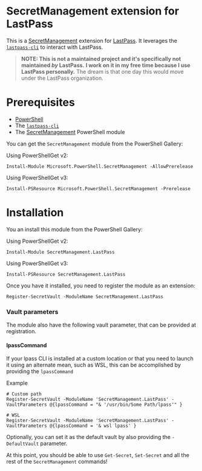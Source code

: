 # SecretManagement extension for LastPass

This is a
[SecretManagement](https://github.com/PowerShell/SecretManagement)
extension for
[LastPass](https://lastpass.com).
It leverages the [`lastpass-cli`](https://github.com/lastpass/lastpass-cli)
to interact with LastPass.

> **NOTE: This is not a maintained project and it's specifically not maintained _by_ LastPass.**
> **I work on it in my free time because I use LastPass personally.**
> The dream is that one day this would move under the LastPass organization.

# Prerequisites

* [PowerShell](https://github.com/PowerShell/PowerShell)
* The [`lastpass-cli`](https://github.com/lastpass/lastpass-cli)
* The [SecretManagement](https://github.com/PowerShell/SecretManagement) PowerShell module

You can get the `SecretManagement` module from the PowerShell Gallery:

Using PowerShellGet v2:

```pwsh
Install-Module Microsoft.PowerShell.SecretManagement -AllowPrerelease
```

Using PowerShellGet v3:

```pwsh
Install-PSResource Microsoft.PowerShell.SecretManagement -Prerelease
```

# Installation

You an install this module from the PowerShell Gallery:

Using PowerShellGet v2:

```pwsh
Install-Module SecretManagement.LastPass
```

Using PowerShellGet v3:

```pwsh
Install-PSResource SecretManagement.LastPass
```

Once you have it installed,
you need to register the module as an extension:

```pwsh
Register-SecretVault -ModuleName SecretManagement.LastPass
```

### Vault parameters
The module also have the following vault parameter, that can be provided at registration. 

#### lpassCommand 
If your lpass CLI is installed at a custom location or that you need to launch it using an alternate mean, such as WSL, this can be accomplished by providing the `lpassCommand`

Example 
```
# Custom path 
Register-SecretVault -ModuleName 'SecretManagement.LastPass' -VaultParameters @{lpassCommand = "& '/usr/bin/Some Path/lpass'" }

# WSL 
Register-SecretVault -ModuleName 'SecretManagement.LastPass' -VaultParameters @{lpassCommand = '& wsl lpass' }
```

Optionally, you can set it as the default vault by also providing the
`-DefaultVault`
parameter.

At this point,
you should be able to use
`Get-Secret`, `Set-Secret`
and all the rest of the
`SecretManagement`
commands!
